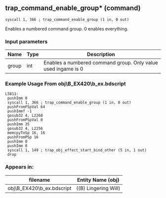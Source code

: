 ## trap_command_enable_group* (command)

`syscall 1, 366 ; trap_command_enable_group (1 in, 0 out)`

Enables a numbered command group. 0 enables everything.

### Input parameters
| Name | Type | Description
|------|------|------------
| group   | int   | Enables a numbered command group. Only value used ingame is 0


### Example Usage From obj\B_EX420\b_ex.bdscript
```plaintext
L5811:
 pushImm 0
 syscall 1, 366 ; trap_command_enable_group (1 in, 0 out)
 pushFromFSpVal 64
 pushImmf -1
 gosub32 4, L2268
 pushFromPSpVal 0
 pushImm 35
 gosub32 4, L2256
 memcpyToSp 16, 16
 pushFromPSp 16
 pushImm 0
 pushImm 0
 syscall 1, 149 ; trap_obj_effect_start_bind_other (5 in, 1 out)
 drop
```


### Appears in:
| filename | Entity Name (obj)
|----------|-------------
| obj\B_EX420\b_ex.bdscript       | ((B) Lingering Will)          



